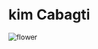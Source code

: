 # kim Cabagti

![flower](https://encrypted-tbn0.gstatic.com/images?q=tbn:ANd9GcRoPyuJxFswaKge13160Q4GfXhTuEK6Pvw56Sj9TDnTxURD9Mv0&s)
